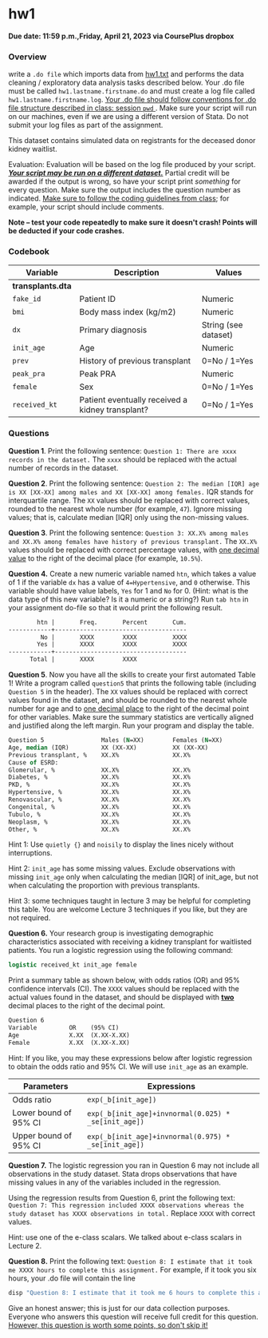 # hw1

**Due date: 11:59 p.m.,Friday, April 21, 2023 via CoursePlus dropbox**

### Overview

write a `.do file` which imports data from [hw1.txt](hw1.txt) and performs the data cleaning / exploratory data analysis tasks described below. Your .do file must be called `hw1.lastname.firstname.do` and must create a log file called `hw1.lastname.firstname.log`. <u>Your .do file should follow conventions for .do file structure described in [class: session `pwd`](eee.md) </u>. Make sure your script will run on our machines, even if we are using a different version of Stata. Do not submit your log files as part of the assignment.

This dataset contains simulated data on registrants for the deceased donor kidney waitlist.

Evaluation: Evaluation will be based on the log file produced by your script. <u>***Your script may be run on a different dataset.***</u> Partial credit will be awarded if the output is wrong, so have your script print _something_ for every question. Make sure the output includes the question number as indicated. <u>Make sure to follow the coding guidelines from class</u>; for example, your script should include comments.

**Note – test your code repeatedly to make sure it doesn't crash! Points will be deducted if your code crashes.**



### Codebook

| **Variable**        | **Description**                                  | **Values**           |
| ------------------- | ------------------------------------------------ | -------------------- |
| **transplants.dta** |                                                  |                      |
| `fake_id`           | Patient ID                                       | Numeric              |
| `bmi`               | Body mass index (kg/m2)                          | Numeric              |
| `dx`                | Primary diagnosis                                | String (see dataset) |
| `init_age`          | Age                                              | Numeric              |
| `prev`              | History of previous transplant                   | 0=No / 1=Yes         |
| `peak_pra`          | Peak PRA                                         | Numeric              |
| `female`            | Sex                                              | 0=No / 1=Yes         |
| `received_kt`       | Patient eventually received a kidney transplant? | 0=No / 1=Yes         |



### Questions

**Question 1**. Print the following sentence: `Question 1: There are xxxx records in the dataset.` The `xxxx` should be replaced with the actual number of records in the dataset.



**Question 2**. Print the following sentence: `Question 2: The median [IQR] age is XX [XX-XX] among males and XX [XX-XX] among females.` IQR stands for interquartile range. The `XX` values should be replaced with correct values, rounded to the nearest whole number (for example, `47`). Ignore missing values; that is, calculate median [IQR] only using the non-missing values.



**Question 3**. Print the following sentence: `Question 3: XX.X% among males and XX.X% among females have history of previous transplant.` The `XX.X%` values should be replaced with correct percentage values, with <u>one decimal value</u> to the right of the decimal place (for example, `10.5%`).



**Question 4.** Create a new numeric variable named `htn`, which takes a value of 1 if the variable `dx` has a value of `4=Hypertensive`, and `0` otherwise. This variable should have value labels, `Yes` for 1 and `No` for 0. (Hint: what is the data type of this new variable? Is it a numeric or a string?) Run `tab htn` in your assignment do-file so that it would print the following result.

```stata
        htn |       Freq.       Percent       Cum.
------------+-------------------------------------
         No |       XXXX        XXXX          XXXX
        Yes |       XXXX        XXXX          XXXX
------------+-------------------------------------
      Total |       XXXX        XXXX
```



**Question 5**. Now you have all the skills to create your first automated Table 1! Write a program called `question5` that prints the following table (including `Question 5` in the header). The `XX` values should be replaced with correct values found in the dataset, and should be rounded to the nearest whole number for age and to <u>one decimal place</u> to the right of the decimal point for other variables. Make sure the summary statistics are vertically aligned and justified along the left margin. Run your program and display the table.

```stata
Question 5                Males (N=XX)        Females (N=XX)
Age, median (IQR)         XX (XX-XX)          XX (XX-XX)
Previous transplant, %    XX.X%               XX.X%
Cause of ESRD:
Glomerular, %             XX.X%               XX.X%
Diabetes, %               XX.X%               XX.X%
PKD, %                    XX.X%               XX.X%
Hypertensive, %           XX.X%               XX.X%
Renovascular, %           XX.X%               XX.X%
Congenital, %             XX.X%               XX.X%
Tubulo, %                 XX.X%               XX.X%
Neoplasm, %               XX.X%               XX.X%
Other, %                  XX.X%               XX.X%
```

Hint 1: Use `quietly {}` and `noisily` to display the lines nicely without interruptions.

Hint 2: `init_age` has some missing values. Exclude observations with missing `init_age` only when calculating the median [IQR] of init\_age, but not when calculating the proportion with previous transplants.

Hint 3: some techniques taught in lecture 3 may be helpful for completing this table. You are welcome Lecture 3 techniques if you like, but they are not required.



**Question 6.** Your research group is investigating demographic characteristics associated with receiving a kidney transplant for waitlisted patients. You run a logistic regression using the following command:

```stata
logistic received_kt init_age female
```

Print a summary table as shown below, with odds ratios (OR) and 95% confidence intervals (CI). The `XXXX` values should be replaced with the actual values found in the dataset, and should be displayed with <u>**two**</u> decimal places to the right of the decimal point.

```stata
Question 6
Variable         OR    (95% CI)
Age              X.XX  (X.XX-X.XX)
Female           X.XX  (X.XX-X.XX)
```

Hint: If you like, you may these expressions below after logistic regression to obtain the odds ratio and 95% CI. We will use `init_age` as an example.

| Parameters            | Expressions                                          |
| --------------------- | ---------------------------------------------------- |
| Odds ratio            | `exp(_b[init_age])`                                  |
| Lower bound of 95% CI | `exp(_b[init_age]+invnormal(0.025) * _se[init_age])` |
| Upper bound of 95% CI | `exp(_b[init_age]+invnormal(0.975) * _se[init_age])` |



**Question 7.** The logistic regression you ran in Question 6 may not include all observations in the study dataset. Stata drops observations that have missing values in any of the variables included in the regression.

Using the regression results from Question 6, print the following text: `Question 7: This regression included XXXX observations whereas the study dataset has XXXX observations in total.` Replace `XXXX` with correct values.

Hint: use one of the e-class scalars. We talked about e-class scalars in Lecture 2.



**Question 8.** Print the following text: `Question 8: I estimate that it took me XXXX hours to complete this assignment.` For example, if it took you six hours, your .do file will contain the line

```stata
disp "Question 8: I estimate that it took me 6 hours to complete this assignment."
```

Give an honest answer; this is just for our data collection purposes. Everyone who answers this question will receive full credit for this question. <u>However, this question is worth some points, so don't skip it!</u>
